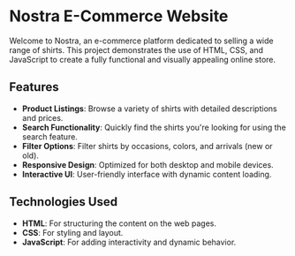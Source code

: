 # Nostra E-Commerce Website

Welcome to Nostra, an e-commerce platform dedicated to selling a wide range of shirts. This project demonstrates the use of HTML, CSS, and JavaScript to create a fully functional and visually appealing online store.

## Features

- **Product Listings**: Browse a variety of shirts with detailed descriptions and prices.
- **Search Functionality**: Quickly find the shirts you're looking for using the search feature.
- **Filter Options**: Filter shirts by occasions, colors, and arrivals (new or old).
- **Responsive Design**: Optimized for both desktop and mobile devices.
- **Interactive UI**: User-friendly interface with dynamic content loading.

## Technologies Used

- **HTML**: For structuring the content on the web pages.
- **CSS**: For styling and layout.
- **JavaScript**: For adding interactivity and dynamic behavior.
